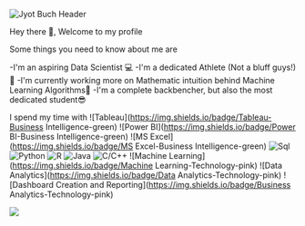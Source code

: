 ![Jyot Buch Header](https://github.com/JyotBuch/Jyot-Buch/blob/master/Images/banner.png)


Hey there 👋,
Welcome to my profile

Some things you need to know about me are

-I'm an aspiring Data Scientist 💻
-I'm a dedicated Athlete (Not a bluff guys!)🏃
-I'm currently working more on Mathematic intuition behind Machine Learning Algorithms🔢
-I'm a complete backbencher, but also the most dedicated student😎

I spend my time with
![Tableau](https://img.shields.io/badge/Tableau-Business Intelligence-green)
![Power BI](https://img.shields.io/badge/Power BI-Business Intelligence-green)
![MS Excel](https://img.shields.io/badge/MS Excel-Business Intelligence-green)
![Sql](https://img.shields.io/badge/MySql-DBMS-orange)
![Python](https://img.shields.io/badge/Python-Language-blue)
![R](https://img.shields.io/badge/R-Language-blue)
![Java](https://img.shields.io/badge/Java-Language-blue)
![C/C++](https://img.shields.io/badge/C/C++-Language-blue)
![Machine Learning](https://img.shields.io/badge/Machine Learning-Technology-pink)
![Data Analytics](https://img.shields.io/badge/Data Analytics-Technology-pink)
![Dashboard Creation and Reporting](https://img.shields.io/badge/Business Analytics-Technology-pink)


![](https://komarev.com/ghpvc/?username=JyotBuch)
